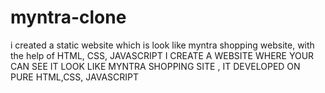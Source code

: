 # myntra-clone
i created a static website  which is look like myntra shopping website, with the help of HTML, CSS, JAVASCRIPT
I CREATE A WEBSITE  WHERE YOUR CAN SEE IT LOOK LIKE MYNTRA SHOPPING SITE , IT DEVELOPED ON PURE HTML,CSS, JAVASCRIPT
